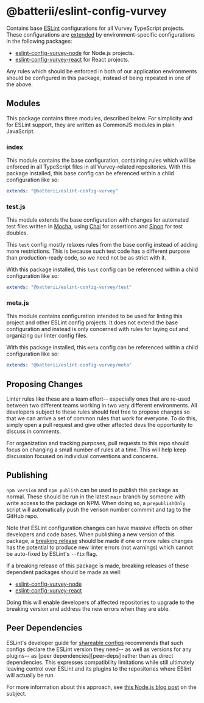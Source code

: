 # @batterii/eslint-config-vurvey
Contains base [ESLint][eslint] configurations for all Vurvey TypeScript projects. These
configurations are [extended][eslint-ext] by environment-specific configurations in the
following packages:

- [eslint-config-vurvey-node][eslint-config-vurvey-node] for Node.js projects.
- [eslint-config-vurvey-react][eslint-config-vurvey-react] for React projects.

Any rules which should be enforced in both of our application environments should be configured in
this package, instead of being repeated in one of the above.


## Modules
This package contains three modules, described below. For simplicity and for ESLint support, they
are written as CommonJS modules in plain JavaScript.

### index
This module contains the base configuration, containing rules which will be enforced in all
TypeScript files in all Vurvey-related repositories. With this package installed, this base config
can be eferenced within a child configuration like so:

```yaml
extends: "@batterii/eslint-config-vurvey"
```

### test.js
This module extends the base configuration with changes for automated test files written in
[Mocha][mocha], using [Chai][chai] for assertions and [Sinon][sinon] for test doubles.

This `test` config mostly relaxes rules from the base config instead of adding more restrictions.
This is because such test code has a different purpose than production-ready code, so we need not be
as strict with it.

With this package installed, this `test` config can be referenced within a child configuration like
so:

```yaml
extends: "@batterii/eslint-config-vurvey/test"
```

### meta.js
This module contains configuration intended to be used for linting this project and other ESLint
config projects. It does not extend the base configuration and instead is only concerned with rules
for laying out and organizing our linter config files.


With this package installed, this `meta` config can be referenced within a child configuration like
so:

```yaml
extends: "@batterii/eslint-config-vurvey/meta"
```


## Proposing Changes
Linter rules like these are a team effort-- especially ones that are re-used between two different
teams working in two very different environments. All developers subject to these rules should feel
free to propose changes so that we can arrive a set of common rules that work for everyone. To do
this, simply open a pull request and give other affected devs the opportunity to discuss in
comments.

For organization and tracking purposes, pull requests to this repo should focus on changing a
small number of rules at a time. This will help keep discussion focused on individual conventions
and concerns.


## Publishing
`npm version` and `npm publish` can be used to publish this package as normal. These should be run
in the latest `main` branch by someone with write access to the package on NPM. When doing so, a
`prepublishOnly` script will automatically push the verison number commmit and tag to the
GitHub repo.

Note that ESLint configuration changes can have massive effects on other developers and code bases.
When publishing a new version of this package, a [breaking release][semver] should be made if one or
more rules changes has the potential to produce new linter errors (not warnings) which cannot be
auto-fixed by ESLint's `--fix` flag.

If a breaking release of this package is made, breaking releases of these dependent packages should
be made as well:

- [eslint-config-vurvey-node][eslint-config-vurvey-node]
- [eslint-config-vurvey-react][eslint-config-vurvey-react]

Doing this will enable developers of affected repositories to upgrade to the breaking version and
address the new errors when they are able.


## Peer Dependencies
ESLint's developer guide for [shareable configs][eslint-share] recommends that such configs
declare the ESLint version they need-- as well as versions for any plugins-- as
[peer dependencies][peer-deps] rather than as direct dependencies. This expresses compatibility
limitations while still ultimately leaving control over ESLint and its plugins to the repositories
where ESlint will actually be run.

For more information about this approach, see [this Node.js blog post][peer-deps-blog] on the
subject.


[chai]: https://www.chaijs.com/
[eslint]: https://eslint.org/
[eslint-config-vurvey-node]: https://github.com/Batterii/eslint-config-vurvey-node
[eslint-config-vurvey-react]: https://github.com/Batterii/eslint-config-vurvey-react
[eslint-ext]: https://eslint.org/docs/user-guide/configuring/configuration-files#extending-configuration-files
[eslint-share]: https://eslint.org/docs/developer-guide/shareable-configs
[mocha]: https://mochajs.org/
[peer-dependencies]: https://docs.npmjs.com/cli/v7/configuring-npm/package-json#peerdependencies
[peer-deps-blog]: https://nodejs.org/en/blog/npm/peer-dependencies/
[semver]: https://semver.org/
[sinon]: https://sinonjs.org/
